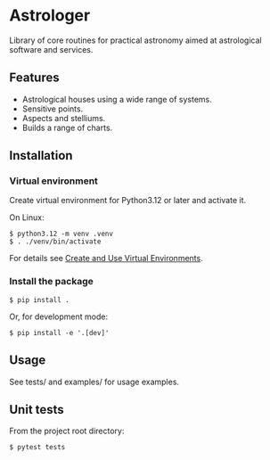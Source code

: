 # Astrologer

Library of core routines for practical astronomy aimed at astrological software and services.

## Features


* Astrological houses using a wide range of systems.
* Sensitive points.
* Aspects and stelliums.
* Builds a range of charts.


## Installation

### Virtual environment

Create virtual environment for Python3.12 or later and activate it.

On Linux:

```console
$ python3.12 -m venv .venv
$ . ./venv/bin/activate
```

For details see [Create and Use Virtual Environments](https://packaging.python.org/en/latest/guides/installing-using-pip-and-virtual-environments/#create-and-use-virtual-environments).


### Install the package

```console
$ pip install .
```

Or, for development mode:

```console
$ pip install -e '.[dev]'
```

## Usage

See tests/ and examples/ for usage examples.

## Unit tests

From the project root directory:

```console
$ pytest tests
```
